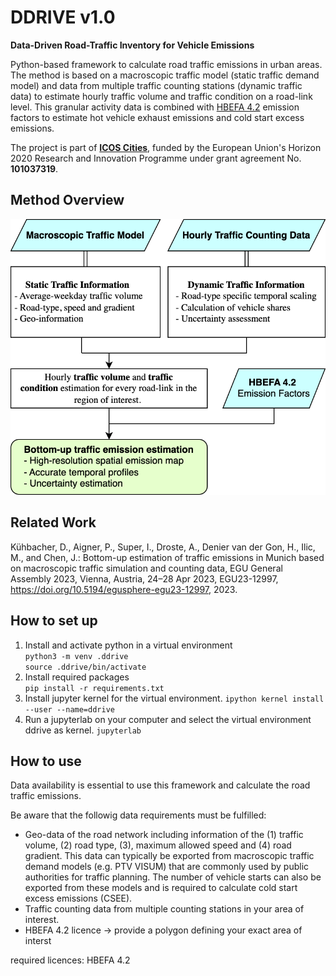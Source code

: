 # DDRIVE v1.0
**Data-Driven Road-Traffic Inventory for Vehicle Emissions**<br>

Python-based framework to calculate road traffic emissions in urban areas. The method is based on a macroscopic traffic model (static traffic demand model) and data from multiple traffic counting stations (dynamic traffic data) to estimate hourly traffic volume and traffic condition on a road-link level. This granular activity data is combined with [HBEFA 4.2](https://www.hbefa.net/) emission factors to estimate hot vehicle exhaust emissions and cold start excess emissions. 

The project is part of [**ICOS Cities**](https://www.icos-cp.eu/projects/icos-cities), funded by the European Union's Horizon 2020 Research and Innovation Programme under grant agreement No. **101037319**.

## Method Overview

<img src="./docs/img/method_overview.svg">


## Related Work
Kühbacher, D., Aigner, P., Super, I., Droste, A., Denier van der Gon, H., Ilic, M., and Chen, J.: Bottom-up estimation of traffic emissions in Munich based on macroscopic traffic simulation and counting data, EGU General Assembly 2023, Vienna, Austria, 24–28 Apr 2023, EGU23-12997, https://doi.org/10.5194/egusphere-egu23-12997, 2023.

## How to set up
1. Install and activate python in a virtual environment<br>
``python3 -m venv .ddrive``<br>
``source .ddrive/bin/activate``
2. Install required packages<br>
``pip install -r requirements.txt``
3. Install jupyter kernel for the virtual environment.
``ipython kernel install --user --name=ddrive``
4. Run a jupyterlab on your computer and select the virtual environment ddrive as kernel.
``jupyterlab``

## How to use
Data availability is essential to use this framework and calculate the road traffic emissions. 



Be aware that the followig data requirements must be fulfilled: 

- Geo-data of the road network including information of the (1) traffic volume, (2) road type, (3), maximum allowed speed and (4) road gradient. This data can typically be exported from macroscopic traffic demand models (e.g. PTV VISUM) that are commonly used by public authorities for traffic planning. The number of vehicle starts can also be exported from these models and is required to calculate cold start excess emissions (CSEE).
- Traffic counting data from multiple counting stations in your area of interest. 
- HBEFA 4.2 licence
-> provide a polygon defining your exact area of interst




required licences: 
HBEFA 4.2